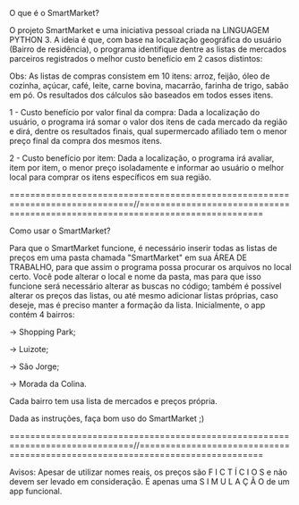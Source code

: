 O que é o SmartMarket?


 O projeto SmartMarket e uma iniciativa pessoal criada na LINGUAGEM PYTHON 3. A ideia é que, com base na localização geográfica do usuário (Bairro de residência), o programa identifique dentre as listas de mercados parceiros registrados o melhor custo benefício em 2 casos distintos:

Obs: As listas de compras consistem em 10 itens: arroz, feijão, óleo de cozinha, açúcar, café, leite, carne bovina, macarrão, farinha de trigo, sabão em pó. Os resultados dos cálculos são baseados em todos esses itens.

1 - Custo benefício por valor final da compra: Dada a localização do usuário, o programa irá somar o valor dos itens de cada mercado da região e dirá, dentre os resultados finais, qual supermercado afiliado tem o menor preço final da compra dos mesmos itens.

2 - Custo benefício por item: Dada a localização, o programa irá avaliar, item por item, o menor preço isoladamente e informar ao usuário o melhor local para comprar os itens específicos em sua região.

==============================================================================//==============================================================================

Como usar o SmartMarket?

 Para que o SmartMarket funcione, é necessário inserir todas as listas de preços em uma pasta chamada "SmartMarket" em sua ÁREA DE TRABALHO, para que assim o programa possa procurar os arquivos no local certo. Você pode alterar o local e nome da pasta, mas para que isso funcione será necessário alterar as buscas no código; também é possível alterar os preços das listas, ou até mesmo adicionar listas próprias, caso deseje, mas é preciso manter a formação da lista.
 Inicialmente, o app contém 4 bairros:

-> Shopping Park;

-> Luizote;

-> São Jorge;

-> Morada da Colina.

Cada bairro tem usa lista de mercados e preços própria.

 Dada as instruções, faça bom uso do SmartMarket ;)

==============================================================================//==============================================================================

 Avisos: Apesar de utilizar nomes reais, os preços são F I C T Í C I O S e não devem ser levado em consideração. É apenas uma S I M U L A Ç Ã O de um app funcional.
